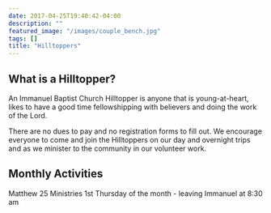 ```yaml
---
date: 2017-04-25T19:40:42-04:00
description: ""
featured_image: "/images/couple_bench.jpg"
tags: []
title: "Hilltoppers"
---
```


## What is a Hilltopper?

An Immanuel Baptist Church Hilltopper is anyone that is young-at-heart, likes to have a good time fellowshipping with believers and doing the work of the Lord.
 
There are no dues to pay and no registration forms to fill out. We encourage everyone to come and join the Hilltoppers on our day and overnight trips and as we minister to the community in our volunteer work.
 
## Monthly Activities
 
Matthew 25 Ministries
1st Thursday of the month - leaving Immanuel at 8:30 am

